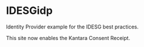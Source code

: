 # IDESGidp

Identity Provider example for the IDESG best practices.

This site now enables the Kantara Consent Receipt.

